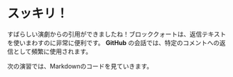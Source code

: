 # スッキリ！

すばらしい演劇からの引用ができましたね！ブロッククォートは、返信テキストを使いまわすのに非常に便利です。 **GitHub** の会話では、特定のコメントへの返信として頻繁に使用されます。

次の演習では、Markdownのコードを見ていきます。
